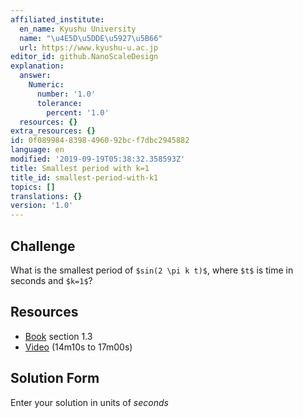```yaml
---
affiliated_institute:
  en_name: Kyushu University
  name: "\u4E5D\u5DDE\u5927\u5B66"
  url: https://www.kyushu-u.ac.jp
editor_id: github.NanoScaleDesign
explanation:
  answer:
    Numeric:
      number: '1.0'
      tolerance:
        percent: '1.0'
  resources: {}
extra_resources: {}
id: 0f089984-8398-4960-92bc-f7dbc2945882
language: en
modified: '2019-09-19T05:38:32.358593Z'
title: Smallest period with k=1
title_id: smallest-period-with-k1
topics: []
translations: {}
version: '1.0'
---
```


## Challenge
What is the smallest period of `$sin(2 \pi k t)$`, where `$t$` is time in seconds and `$k=1$`?

## Resources

- [Book](https://see.stanford.edu/materials/lsoftaee261/book-fall-07.pdf) section 1.3 
- [Video](https://youtu.be/1rqJl7Rs6ps?t=14m10s) (14m10s to 17m00s)


## Solution Form
Enter your solution in units of *seconds*
